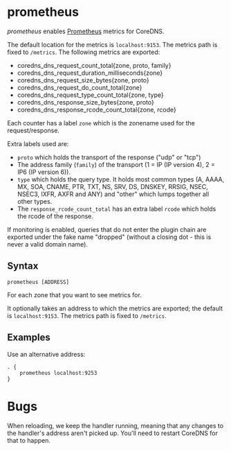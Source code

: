 # prometheus

*prometheus* enables [Prometheus](https://prometheus.io/) metrics for CoreDNS.

The default location for the metrics is `localhost:9153`. The metrics path is fixed to `/metrics`.
The following metrics are exported:

* coredns_dns_request_count_total{zone, proto, family}
* coredns_dns_request_duration_milliseconds{zone}
* coredns_dns_request_size_bytes{zone, proto}
* coredns_dns_request_do_count_total{zone}
* coredns_dns_request_type_count_total{zone, type}
* coredns_dns_response_size_bytes{zone, proto}
* coredns_dns_response_rcode_count_total{zone, rcode}

Each counter has a label `zone` which is the zonename used for the request/response.

Extra labels used are:

* `proto` which holds the transport of the response ("udp" or "tcp")
* The address family (`family`) of the transport (1 = IP (IP version 4), 2 = IP6 (IP version 6)).
* `type` which holds the query type. It holds most common types (A, AAAA, MX, SOA, CNAME, PTR, TXT,
  NS, SRV, DS, DNSKEY, RRSIG, NSEC, NSEC3, IXFR, AXFR and ANY) and "other" which lumps together all
  other types.
* The `response_rcode_count_total` has an extra label `rcode` which holds the rcode of the response.

If monitoring is enabled, queries that do not enter the plugin chain are exported under the fake
name "dropped" (without a closing dot - this is never a valid domain name).


## Syntax

~~~
prometheus [ADDRESS]
~~~

For each zone that you want to see metrics for.

It optionally takes an address to which the metrics are exported; the default
is `localhost:9153`. The metrics path is fixed to `/metrics`.

## Examples

Use an alternative address:

~~~ corefile
. {
    prometheus localhost:9253
}
~~~

# Bugs

When reloading, we keep the handler running, meaning that any changes to the handler's address
aren't picked up. You'll need to restart CoreDNS for that to happen.
